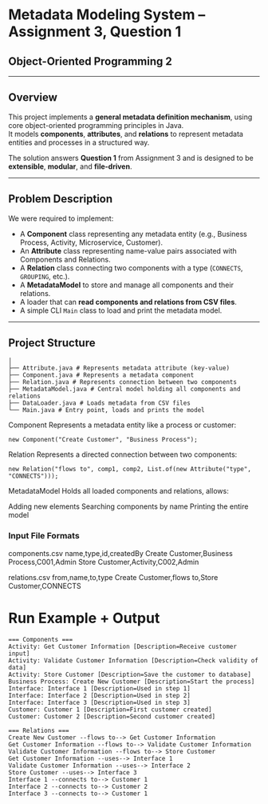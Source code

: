 #  Metadata Modeling System – Assignment 3, Question 1  
## Object-Oriented Programming 2  

---

## Overview

This project implements a **general metadata definition mechanism**, using core object-oriented programming principles in Java.  
It models **components**, **attributes**, and **relations** to represent metadata entities and processes in a structured way.

The solution answers **Question 1** from Assignment 3 and is designed to be **extensible**, **modular**, and **file-driven**.

---

##  Problem Description 

We were required to implement:
- A **Component** class representing any metadata entity (e.g., Business Process, Activity, Microservice, Customer).
- An **Attribute** class representing name-value pairs associated with Components and Relations.
- A **Relation** class connecting two components with a type (`CONNECTS`, `GROUPING`, etc.).
- A **MetadataModel** to store and manage all components and their relations.
- A loader that can **read components and relations from CSV files**.
- A simple CLI `Main` class to load and print the metadata model.

---

##  Project Structure

```
│
├── Attribute.java # Represents metadata attribute (key-value)
├── Component.java # Represents a metadata component
├── Relation.java # Represents connection between two components
├── MetadataModel.java # Central model holding all components and relations
├── DataLoader.java # Loads metadata from CSV files
└── Main.java # Entry point, loads and prints the model
```


Component
Represents a metadata entity like a process or customer:
```
new Component("Create Customer", "Business Process");
```

Relation
Represents a directed connection between two components:
```
new Relation("flows to", comp1, comp2, List.of(new Attribute("type", "CONNECTS")));
```

MetadataModel
Holds all loaded components and relations, allows:

Adding new elements
Searching components by name
Printing the entire model
### Input File Formats

components.csv
name,type,id,createdBy
Create Customer,Business Process,C001,Admin
Store Customer,Activity,C002,Admin

relations.csv
from,name,to,type
Create Customer,flows to,Store Customer,CONNECTS

# Run Example + Output
```
=== Components ===
Activity: Get Customer Information [Description=Receive customer input]
Activity: Validate Customer Information [Description=Check validity of data]
Activity: Store Customer [Description=Save the customer to database]
Business Process: Create New Customer [Description=Start the process]
Interface: Interface 1 [Description=Used in step 1]
Interface: Interface 2 [Description=Used in step 2]
Interface: Interface 3 [Description=Used in step 3]
Customer: Customer 1 [Description=First customer created]
Customer: Customer 2 [Description=Second customer created]

=== Relations ===
Create New Customer --flows to--> Get Customer Information
Get Customer Information --flows to--> Validate Customer Information
Validate Customer Information --flows to--> Store Customer
Get Customer Information --uses--> Interface 1
Validate Customer Information --uses--> Interface 2
Store Customer --uses--> Interface 3
Interface 1 --connects to--> Customer 1
Interface 2 --connects to--> Customer 2
Interface 3 --connects to--> Customer 1

```

